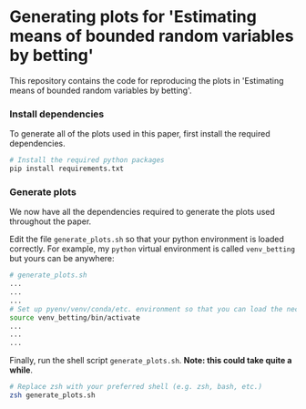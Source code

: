 # Generating plots for 'Estimating means of bounded random variables by betting'

This repository contains the code for reproducing the plots in 'Estimating means of bounded random variables by betting'.

### Install dependencies
To generate all of the plots used in this paper, first install the required dependencies.

```zsh
# Install the required python packages
pip install requirements.txt
```

### Generate plots 

We now have all the dependencies required to generate the plots used throughout the paper.

Edit the file `generate_plots.sh` so that your python environment is loaded correctly. For example, my `python` virtual environment is called `venv_betting` but yours can be anywhere:
```zsh
# generate_plots.sh
...
...
...
# Set up pyenv/venv/conda/etc. environment so that you can load the necessary packages
source venv_betting/bin/activate
...
...
...
```

Finally, run the shell script `generate_plots.sh`. **Note: this could take quite a while**.
```zsh
# Replace zsh with your preferred shell (e.g. zsh, bash, etc.)
zsh generate_plots.sh
```
